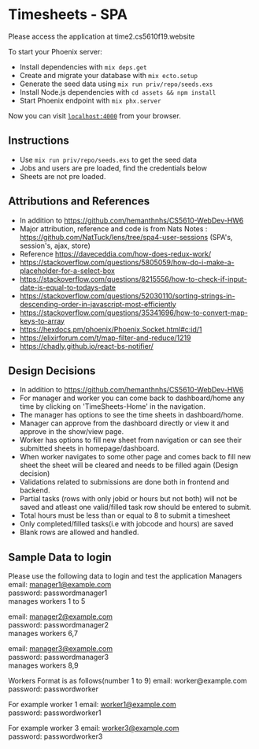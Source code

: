 # Timesheets - SPA

Please access the application at time2.cs5610f19.website

To start your Phoenix server:

  * Install dependencies with `mix deps.get`
  * Create and migrate your database with `mix ecto.setup`
  * Generate the seed data using `mix run priv/repo/seeds.exs`
  * Install Node.js dependencies with `cd assets && npm install`
  * Start Phoenix endpoint with `mix phx.server`

Now you can visit [`localhost:4000`](http://localhost:4000) from your browser.
## Instructions
  * Use `mix run priv/repo/seeds.exs` to get the seed data
  * Jobs and users are pre loaded, find the credentials below
  * Sheets are not pre loaded.
  
## Attributions and References
* In addition to https://github.com/hemanthnhs/CS5610-WebDev-HW6
* Major attribution, reference and code is from Nats Notes : https://github.com/NatTuck/lens/tree/spa4-user-sessions (SPA's, session's, ajax, store)
* Reference https://daveceddia.com/how-does-redux-work/
* https://stackoverflow.com/questions/5805059/how-do-i-make-a-placeholder-for-a-select-box
* https://stackoverflow.com/questions/8215556/how-to-check-if-input-date-is-equal-to-todays-date
* https://stackoverflow.com/questions/52030110/sorting-strings-in-descending-order-in-javascript-most-efficiently
* https://stackoverflow.com/questions/35341696/how-to-convert-map-keys-to-array
* https://hexdocs.pm/phoenix/Phoenix.Socket.html#c:id/1
* https://elixirforum.com/t/map-filter-and-reduce/1219
* https://chadly.github.io/react-bs-notifier/

## Design Decisions
* In addition to https://github.com/hemanthnhs/CS5610-WebDev-HW6
* For manager and worker you can come back to dashboard/home any time by clicking on 'TimeSheets-Home' in the navigation.
* The manager has options to see the time sheets in dashboard/home.
* Manager can approve from the dashboard directly or view it and approve in the show/view page.
* Worker has options to fill new sheet from navigation or can see their submitted sheets in homepage/dashboard.
* When worker navigates to some other page and comes back to fill new sheet the sheet will be cleared and needs to be filled again (Design decision)
* Validations related to submissions are done both in frontend and backend.
* Partial tasks (rows with only jobid or hours but not both) will not be saved and atleast one valid/filled task row should be entered to submit.
* Total hours must be less than or equal to 8 to submit a timesheet
* Only completed/filled tasks(i.e with jobcode and hours) are saved
* Blank rows are allowed and handled.

## Sample Data to login

Please use the following data to login and test the application
Managers
email: manager1@example.com  
password: passwordmanager1  
manages workers 1 to 5

email: manager2@example.com  
password: passwordmanager2  
manages workers 6,7

email: manager3@example.com  
password: passwordmanager3  
manages workers 8,9

Workers Format is as follows(number 1 to 9)
email: worker<number>@example.com
password: passwordworker<number>

For example worker 1
email: worker1@example.com  
password: passwordworker1

For example worker 3
email: worker3@example.com  
password: passwordworker3
